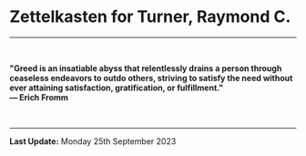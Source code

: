 # Zettelkasten for Turner, Raymond C.

---

</br>

**"Greed is an insatiable abyss that relentlessly drains a person through ceaseless endeavors to outdo others, striving to satisfy the need without ever attaining satisfaction, gratification, or fulfillment."\
― Erich Fromm**

</br>

---

**Last Update:** Monday 25th September 2023
